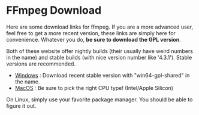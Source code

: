 # FFmpeg Download

Here are some download links for ffmpeg. If you are a more advanced user, feel free to get a more recent version, these links are simply here for convenience. Whatever you do, **be sure to download the GPL version**.

Both of these website offer nightly builds (their usually have weird numbers in the name) and stable builds (with nice version number like '4.3.1'). Stable versions are recommended.

* [Windows](https://github.com/BtbN/FFmpeg-Builds/releases/) : Download recent stable version with "win64-gpl-shared" in the name. 
* [MacOS](https://www.osxexperts.net/) : Be sure to pick the right CPU type! (Intel/Apple Silicon)

On Linux, simply use your favorite package manager. You should be able to figure it out.
